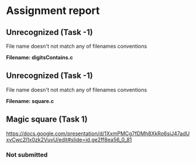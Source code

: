 # Assignment report
## Unrecognized (Task -1)
File name doesn't not match any of filenames conventions

**Filename: digitsContains.c**
## Unrecognized (Task -1)
File name doesn't not match any of filenames conventions

**Filename: square.c**
## Magic square (Task 1)
https://docs.google.com/presentation/d/1XxmPMCg7fDMh8XkRo6sjJ47adUxvCwc2l1x0zk2VuvU/edit#slide=id.ge2ff8ea56_0_81

### Not submitted
